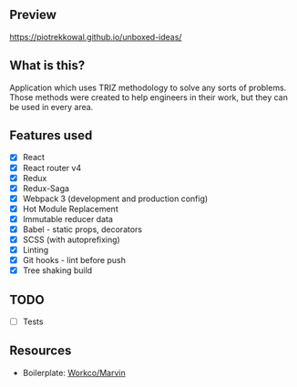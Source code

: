 ## Preview
https://piotrekkowal.github.io/unboxed-ideas/

## What is this?

Application which uses TRIZ methodology to solve any sorts of problems. Those methods were created to help engineers in their work, but they can be used in every area. 

## Features used

- [x] React
- [x] React router v4
- [x] Redux
- [x] Redux-Saga
- [x] Webpack 3 (development and production config)
- [x] Hot Module Replacement
- [x] Immutable reducer data
- [x] Babel - static props, decorators
- [x] SCSS (with autoprefixing)
- [x] Linting
- [x] Git hooks - lint before push
- [x] Tree shaking build

## TODO

- [ ] Tests

## Resources
- Boilerplate:
[Workco/Marvin](https://github.com/workco/marvin)

